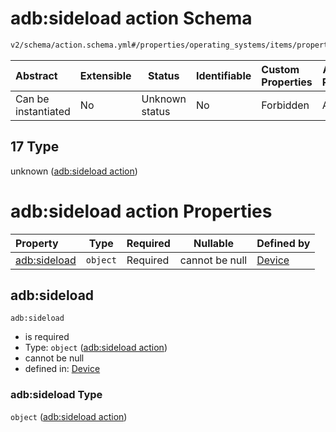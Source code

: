 # adb:sideload action Schema

```txt
v2/schema/action.schema.yml#/properties/operating_systems/items/properties/steps/items/properties/actions/items/oneOf/17
```




| Abstract            | Extensible | Status         | Identifiable | Custom Properties | Additional Properties | Access Restrictions | Defined In                                                           |
| :------------------ | ---------- | -------------- | ------------ | :---------------- | --------------------- | ------------------- | -------------------------------------------------------------------- |
| Can be instantiated | No         | Unknown status | No           | Forbidden         | Allowed               | none                | [device.schema.json\*](../device.schema.json "open original schema") |

## 17 Type

unknown ([adb:sideload action](device-properties-operating-systems-operating-system-properties-steps-step-properties-group-step-action-oneof-adbsideload-action.md))

# adb:sideload action Properties

| Property                     | Type     | Required | Nullable       | Defined by                                                                                                                                                                                                                                                                                                                     |
| :--------------------------- | -------- | -------- | -------------- | :----------------------------------------------------------------------------------------------------------------------------------------------------------------------------------------------------------------------------------------------------------------------------------------------------------------------------- |
| [adb:sideload](#adbsideload) | `object` | Required | cannot be null | [Device](device-properties-operating-systems-operating-system-properties-steps-step-properties-group-step-action-oneof-adbsideload-action-properties-adbsideload-action.md "v2/schema/action.schema.yml#/properties/operating_systems/items/properties/steps/items/properties/actions/items/oneOf/17/properties/adb:sideload") |

## adb:sideload




`adb:sideload`

-   is required
-   Type: `object` ([adb:sideload action](device-properties-operating-systems-operating-system-properties-steps-step-properties-group-step-action-oneof-adbsideload-action-properties-adbsideload-action.md))
-   cannot be null
-   defined in: [Device](device-properties-operating-systems-operating-system-properties-steps-step-properties-group-step-action-oneof-adbsideload-action-properties-adbsideload-action.md "v2/schema/action.schema.yml#/properties/operating_systems/items/properties/steps/items/properties/actions/items/oneOf/17/properties/adb:sideload")

### adb:sideload Type

`object` ([adb:sideload action](device-properties-operating-systems-operating-system-properties-steps-step-properties-group-step-action-oneof-adbsideload-action-properties-adbsideload-action.md))
